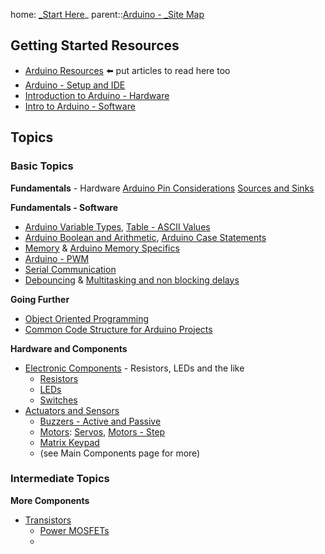 home: [_Start Here](_Start%20Here.md)_
parent::[Arduino - _Site Map](Arduino%20-%20_Site%20Map.md)

## Getting Started Resources
- [Arduino Resources](Arduino%20Resources.md) ⬅️ put articles to read here too
- [Arduino - Setup and IDE](Arduino%20-%20Setup%20and%20IDE.md)
- [Introduction to Arduino - Hardware](Introduction%20to%20Arduino%20-%20Hardware.md)
- [Intro to Arduino - Software](Intro%20to%20Arduino%20-%20Software.md)

## Topics

### Basic Topics
**Fundamentals** - Hardware
[Arduino Pin Considerations](Arduino%20Pin%20Considerations.md)
[Sources and Sinks](Sources%20and%20Sinks.md)

**Fundamentals - Software**
- [Arduino Variable Types](Arduino%20Variable%20Types.md), [Table - ASCII Values](Table%20-%20ASCII%20Values.md)
- [Arduino Boolean and Arithmetic](Arduino%20Boolean%20and%20Arithmetic.md), [Arduino Case Statements](Arduino%20Case%20Statements.md)
- [Memory](Memory.md) & [Arduino Memory Specifics](Arduino%20Memory%20Specifics.md)
- [Arduino - PWM](Arduino%20-%20PWM.md)
- [Serial Communication](Serial%20Communication.md)
- [Debouncing](Debouncing.md) & [Multitasking and non blocking delays](Multitasking%20and%20non%20blocking%20delays.md)

**Going Further**
- [Object Oriented Programming](Object%20Oriented%20Programming.md)
- [Common Code Structure for Arduino Projects](Common%20Code%20Structure%20for%20Arduino%20Projects.md)


**Hardware and Components**
- [Electronic Components](Electronic%20Components.md) - Resistors, LEDs and the like
	- [Resistors](Resistors.md)
	- [LEDs](LEDs.md)
	- [Switches](Switches.md)
- [Actuators and Sensors](Actuators%20and%20Sensors.md)
	- [Buzzers - Active and Passive](Buzzers%20-%20Active%20and%20Passive.md)
	- [Motors](Motors.md): [Servos](Servos.md), [Motors - Step](Motors%20-%20Step.md)
	- [Matrix Keypad](Matrix%20Keypad.md)
	- (see Main Components page for more)

### Intermediate Topics

**More Components**
- [Transistors](Transistors.md)
	- [Power MOSFETs](Power%20MOSFETs.md)
	- 
